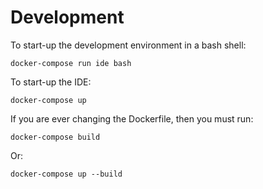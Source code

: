 # Development

To start-up the development environment in a bash shell:

    docker-compose run ide bash
    
To start-up the IDE:

    docker-compose up

If you are ever changing the Dockerfile, then you must run:

    docker-compose build

Or:

    docker-compose up --build
